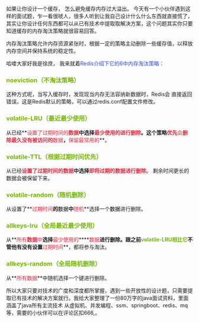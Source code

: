 如果让你设计一个缓存， 怎么避免缓存内存过大溢出。  今天有一个小伙伴遇到这样的面试题，乍一看很唬人，很多人听到让我自己设计什么什么东西就直接慌了，其实让你设计任何东西都可以从已有技术中提取取解决方案，这个问题其实你只要知道缓存的内存淘汰策略就很容易回答。



内存淘汰策略允许内存资源紧张时，根据一定的策略主动删除一些缓存值，以释放内存空间并保持系统的稳定性。



哈喽大家好我是徐庶， 我来就着<font style="color:#2F4BDA;">Redis介绍下它的6中内存淘汰策略：</font>



### <font style="color:#74B602;">noeviction（不淘汰策略）</font>
这种方式呢，当写入缓存时，发现现当内存无法容纳新数据时，Redis会  直接返回错误。这是Redis默认的策略，可以通过redis.conf配置文件修改。

### <font style="color:#74B602;">volatile-LRU（最近最少使用）</font>
从已经**<font style="color:#DF2A3F;">设置了过期时间的</font>****<font style="color:#DF2A3F;">数据</font>**中选择**<font style="color:#DF2A3F;">最少使用的进行删除</font>**。这个策略**<font style="color:#DF2A3F;">优先</font>****<font style="color:rgb(223, 42, 63);">会</font>****<font style="color:#DF2A3F;">删除最久没有被访问的</font>****<font style="color:#DF2A3F;">数据</font>**，**<font style="color:#DF2A3F;">保留最常用的</font>**。

### <font style="color:#74B602;">volatile-TTL（根据过期时间优先）</font>
<font style="color:rgb(38, 38, 38);">从已经</font>**<font style="color:#DF2A3F;">设置了过期时间</font>****<font style="color:rgb(223, 42, 63);">的</font>****<font style="color:#DF2A3F;">数据</font>**中选择**<font style="color:#DF2A3F;">即将过期的数据进行删除</font>**。 剩余时间更长的数据会被保留下来。

### <font style="color:#74B602;">volatile-random（随机删除）</font>
从设置了**<font style="color:#DF2A3F;">过期时间</font>**的**<font style="color:#000000;">数据</font>**中**<font style="color:#DF2A3F;">随机</font>**选择一个<font style="color:#000000;">数据</font>进行删除。

### <font style="color:#74B602;">allkeys-lru（全局最近最少使用）</font>
从**<font style="color:#DF2A3F;">所有</font>****<font style="color:#DF2A3F;">数据</font>****<font style="color:#DF2A3F;">中</font>**选择**<font style="color:#DF2A3F;">最少使用的</font>****<font style="color:#DF2A3F;">数据</font>**进行删除。跟之前<font style="color:#74B602;">volatile-LRU相比它</font>不管他有没有设置**<font style="color:#DF2A3F;">过期时间</font>**，都将参与淘汰。

### <font style="color:#74B602;">allkeys-random（全局随机删除）</font>
从**<font style="color:#DF2A3F;">所有数据</font>**中随机选择一个键进行删除。





所以大家只要对技术的广度和深度都所掌握，遇到一些开放性的设计题，只需要提取已有技术的解决方案就行。我给大家整理了一份80万字的java面试资料，里面涵盖了java所有主流技术  从虚拟机、并发编程、ssm、springboot、redis、mq 等，需要的小伙伴可以在评论区扣666,。

